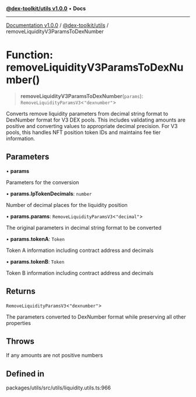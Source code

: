 [**@dex-toolkit/utils v1.0.0**](../README.md) • **Docs**

***

[Documentation v1.0.0](../../../packages.md) / [@dex-toolkit/utils](../README.md) / removeLiquidityV3ParamsToDexNumber

# Function: removeLiquidityV3ParamsToDexNumber()

> **removeLiquidityV3ParamsToDexNumber**(`params`): `RemoveLiquidityParamsV3`\<`"dexnumber"`\>

Converts remove liquidity parameters from decimal string format to DexNumber format for V3 DEX pools.
This includes validating amounts are positive and converting values to appropriate decimal precision.
For V3 pools, this handles NFT position token IDs and maintains fee tier information.

## Parameters

• **params**

Parameters for the conversion

• **params.lpTokenDecimals**: `number`

Number of decimal places for the liquidity position

• **params.params**: `RemoveLiquidityParamsV3`\<`"decimal"`\>

The original parameters in decimal string format to be converted

• **params.tokenA**: `Token`

Token A information including contract address and decimals

• **params.tokenB**: `Token`

Token B information including contract address and decimals

## Returns

`RemoveLiquidityParamsV3`\<`"dexnumber"`\>

The parameters converted to DexNumber format while preserving all other properties

## Throws

If any amounts are not positive numbers

## Defined in

packages/utils/src/utils/liquidity.utils.ts:966
